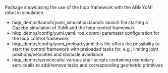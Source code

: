 Package showcasing the use of the hiqp framework with the ABB YuMi robot in simulation

- hiqp_demos/launch/yumi_simulation.launch: launch file starting a Gazebo simulation of YuMi and the hiqp control framework
- hiqp_demos/config/yumi.yaml: ros_control parameter configuration for the hiqp control framework
- hiqp_demos/config/yumi_preload.yaml: this file offers the possibility to start the control framework with preloaded tasks for, e.g., limiting joint positions/velocities and obstacle avoidance
- hiqp_demos/servicecalls: various shell scripts containing exemplary servicealls to add/remove tasks and corresponding geometric primitives
